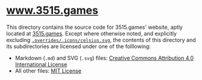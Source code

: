 # www.3515.games

This directory contains the source code for 3515.games' website, aptly located at [3515.games](https://3515.games).
Except where otherwise noted, and explicitly excluding [`.overrides/.icons/celsius.svg`](.overrides/.icons/celsius.svg),
the contents of this directory and its subdirectories are licensed under one of the folllowing:

- Markdown (`.md`) and SVG (`.svg`) files: [Creative Commons Attribution 4.0 International License](licenses/CC-BY-4.0.md)
- All other files: [MIT License](licenses/MIT.md)